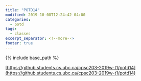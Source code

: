 ```yaml
---
title: "POTD14"
modified: 2019-10-08T12:24:42-04:00
categories:
  - potd
tags:
  - classes
excerpt_separator: <!--more-->
footer: true
---
```


{% include base_path %}

[https://github.students.cs.ubc.ca/cpsc203-2019w-t1/potd14](https://github.students.cs.ubc.ca/cpsc203-2019w-t1/potd14)

<!--more-->

